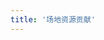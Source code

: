 ```yaml
---
title: '场地资源贡献'
---
```


<script setup lang="ts">
  import TheSiteResources from "@/views/eulersky/TheSiteResources.vue"
</script>

<TheSiteResources />
